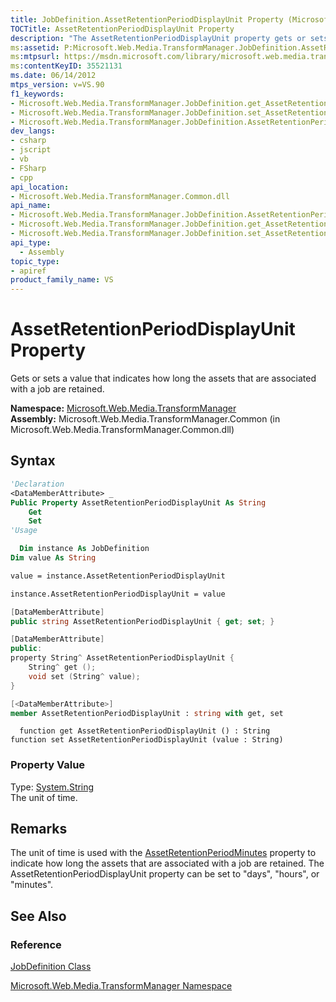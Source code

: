 ```yaml
---
title: JobDefinition.AssetRetentionPeriodDisplayUnit Property (Microsoft.Web.Media.TransformManager)
TOCTitle: AssetRetentionPeriodDisplayUnit Property
description: "The AssetRetentionPeriodDisplayUnit property gets or sets a value that indicates how long the assets that are associated with a job are retained."
ms:assetid: P:Microsoft.Web.Media.TransformManager.JobDefinition.AssetRetentionPeriodDisplayUnit
ms:mtpsurl: https://msdn.microsoft.com/library/microsoft.web.media.transformmanager.jobdefinition.assetretentionperioddisplayunit(v=VS.90)
ms:contentKeyID: 35521131
ms.date: 06/14/2012
mtps_version: v=VS.90
f1_keywords:
- Microsoft.Web.Media.TransformManager.JobDefinition.get_AssetRetentionPeriodDisplayUnit
- Microsoft.Web.Media.TransformManager.JobDefinition.set_AssetRetentionPeriodDisplayUnit
- Microsoft.Web.Media.TransformManager.JobDefinition.AssetRetentionPeriodDisplayUnit
dev_langs:
- csharp
- jscript
- vb
- FSharp
- cpp
api_location:
- Microsoft.Web.Media.TransformManager.Common.dll
api_name:
- Microsoft.Web.Media.TransformManager.JobDefinition.AssetRetentionPeriodDisplayUnit
- Microsoft.Web.Media.TransformManager.JobDefinition.get_AssetRetentionPeriodDisplayUnit
- Microsoft.Web.Media.TransformManager.JobDefinition.set_AssetRetentionPeriodDisplayUnit
api_type:
  - Assembly
topic_type:
- apiref
product_family_name: VS
---
```


# AssetRetentionPeriodDisplayUnit Property

Gets or sets a value that indicates how long the assets that are associated with a job are retained.

**Namespace:**  [Microsoft.Web.Media.TransformManager](microsoft-web-media-transformmanager-namespace.md)  
**Assembly:**  Microsoft.Web.Media.TransformManager.Common (in Microsoft.Web.Media.TransformManager.Common.dll)

## Syntax

```vb
'Declaration
<DataMemberAttribute> _
Public Property AssetRetentionPeriodDisplayUnit As String
    Get
    Set
'Usage

  Dim instance As JobDefinition
Dim value As String

value = instance.AssetRetentionPeriodDisplayUnit

instance.AssetRetentionPeriodDisplayUnit = value
```

```csharp
[DataMemberAttribute]
public string AssetRetentionPeriodDisplayUnit { get; set; }
```

```cpp
[DataMemberAttribute]
public:
property String^ AssetRetentionPeriodDisplayUnit {
    String^ get ();
    void set (String^ value);
}
```

``` fsharp
[<DataMemberAttribute>]
member AssetRetentionPeriodDisplayUnit : string with get, set
```

```jscript
  function get AssetRetentionPeriodDisplayUnit () : String
function set AssetRetentionPeriodDisplayUnit (value : String)
```

### Property Value

Type: [System.String](https://msdn.microsoft.com/library/s1wwdcbf)  
The unit of time.  

## Remarks

The unit of time is used with the [AssetRetentionPeriodMinutes](jobdefinition-assetretentionperiodminutes-property-microsoft-web-media-transformmanager.md) property to indicate how long the assets that are associated with a job are retained. The AssetRetentionPeriodDisplayUnit property can be set to "days", "hours", or "minutes".

## See Also

### Reference

[JobDefinition Class](jobdefinition-class-microsoft-web-media-transformmanager.md)

[Microsoft.Web.Media.TransformManager Namespace](microsoft-web-media-transformmanager-namespace.md)
